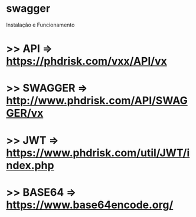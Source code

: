 # swagger
Instalação e Funcionamento

# >> API => https://phdrisk.com/vxx/API/vx
# >> SWAGGER => http://www.phdrisk.com/API/SWAGGER/vx
# >> JWT => https://www.phdrisk.com/util/JWT/index.php
# >> BASE64 => https://www.base64encode.org/
